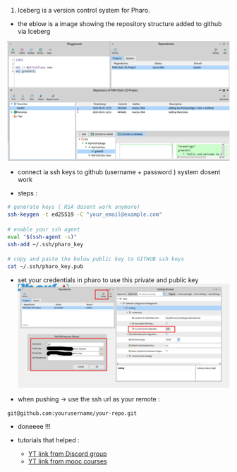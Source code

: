 1) Iceberg is a version control system for Pharo.

- the eblow is a image showing the repository structure added to github via Iceberg 

![alt text](image-21.png)

- connect ia ssh keys to github (username + password ) system dosent work 

- steps :

```bash
# generate keys ( RSA dosent work anymore)
ssh-keygen -t ed25519 -C "your_email@example.com"

# enable your ssh agent
eval "$(ssh-agent -s)"
ssh-add ~/.ssh/pharo_key

# copy and paste the below public key to GITHUB ssh keys 
cat ~/.ssh/pharo_key.pub

```

-  set your credentials in pharo to use this private and public key 
![alt text](image-22.png)

- when pushing -> use the ssh url as your remote :

`git@github.com:yourusername/your-repo.git`

- doneeee !!!

- tutorials that helped : 
    - [YT link from Discord group](https://youtu.be/K70fiNJvPCY)
    - [YT link from mooc courses](https://www.youtube.com/watch?v=k5KlIzAeqfA&list=PL2okA_2qDJ-kCHVcNXdO5wsUZJCY31zwf&index=59)